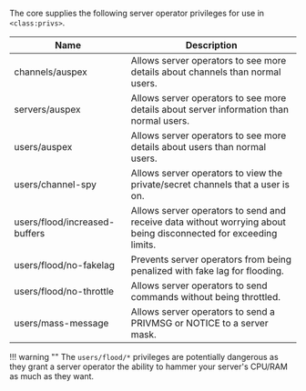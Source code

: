 <!-- This file contains a page fragment. Any changes will affect all pages that include it. -->

The core supplies the following server operator privileges for use in `<class:privs>`.

Name                          | Description
----------------------------- | -----------
channels/auspex               | Allows server operators to see more details about channels than normal users.
servers/auspex                | Allows server operators to see more details about server information than normal users.
users/auspex                  | Allows server operators to see more details about users than normal users.
users/channel-spy             | Allows server operators to view the private/secret channels that a user is on.
users/flood/increased-buffers | Allows server operators to send and receive data without worrying about being disconnected for exceeding limits.
users/flood/no-fakelag        | Prevents server operators from being penalized with fake lag for flooding.
users/flood/no-throttle       | Allows server operators to send commands without being throttled.
users/mass-message            | Allows server operators to send a PRIVMSG or NOTICE to a server mask.

!!! warning ""
    The `users/flood/*` privileges are potentially dangerous as they grant a server operator the ability to hammer your server's CPU/RAM as much as they want.

